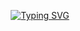 <p align="center">
  <a href="https://git.io/typing-svg">
    <img src="https://readme-typing-svg.demolab.com?font=Fira+Code&weight=600&size=25&pause=1000&color=ffffff&random=false&width=435&height=40&lines=Ol%C3%A1%2C+eu+sou+Wagner+Gomes!+%E2%98%98%F0%9F%92%BB%F0%9F%8C%9" alt="Typing SVG">
  </a>
</p>
